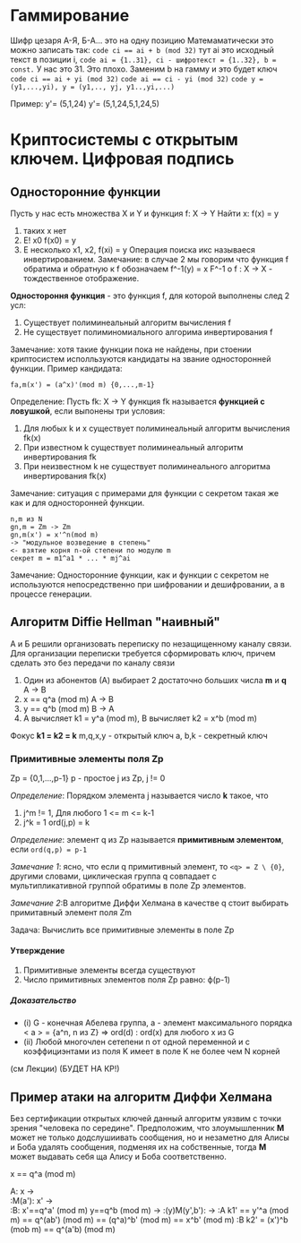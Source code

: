 # Гаммирование
Шифр цезаря A-Я, Б-А...   это на одну позицию 
Матемаматически это можно записать так: 
```code ci == ai + b (mod 32)``` тут ai это исходный текст в позиции i, 
```code ai = {1..31}, ci - шифротекст = {1..32}, b = const.``` У нас это 31. 
Это плохо. 
Заменим b на гамму и это будет ключ
```code ci == ai + yi (mod 32)```
```code ai == ci - yi (mod 32)```
```code y = (y1,...,yi), y = (y1,.., yj, y1..,yi,...) ```

Пример:
y'= (5,1,24)
y'= (5,1,24,5,1,24,5)


# Криптосистемы с открытым ключем. Цифровая подпись
## Односторонние функции
Пусть у нас есть множества X и Y и функция f: X -> Y 
Найти x: f(x) = y 
1) таких х нет 
2) Е! x0 f(x0) = y 
3) E несколько x1, x2, f(xi) = y
Операция поиска икс называеся инвертированием.
Замечание: в случае 2 мы говорим что функция f обратима и обратную к f обозначаем f^-1(y) = x
F^-1 o f : X -> X - тождественное отображение.

**Одностороння функция** - это функция f, для которой выполнены след 2 усл: 
1) Существует полиминеальный алгоритм вычисления f
2) Не существует полиминомиального алгорима инвертирования f 

Замечание: хотя такие функции пока не найдены,  при стоении криптосистем исполльзуются кандидаты на звание односторонней функции. 
Пример кандидата:
```
fa,m(x') = (a^x)'(mod m) {0,...,m-1}
```

Определение: Пусть fk: X -> Y функция fk называется **функцией с ловушкой**, если выпонены три условия:
1) Для любых k и x существует полиминеальный алгоритм вычисления fk(x)
2) При известном k существует полиминеальный алгоритм инвертирования fk
3) При неизвестном k не существует полиминеального алгоритма инвертирования fk(x)

Замечание: ситуация с примерами для функции с секретом такая же как и для односторонней функции. 
```
n,m из N
gn,m = Zm -> Zm
gn,m(x') = x'^n(mod m)
-> "модульное возведение в степень"
<- взятие корня n-ой степени по модулю m
секрет m = m1^a1 * ... * mj^ai 
```

Замечание: Односторонние функции, как и функции с секретом не используются непосредственно при шифровании и дешифровании, а в процессе генерации. 

## Алгоритм Diffie Hellman "наивный" 
A и Б решили организовать переписку по незащищенному каналу связи. 
Для организации переписки требуется сформировать ключ, причем сделать это без передачи по каналу связи 
1) Один из абонентов (А) выбирает 2 достаточно больших числа **m** и **q**  A -> B
2) x == q^a (mod m)   A -> B
3) y == q^b (mod m)   B -> A
4) A вычисляет k1 = y^a (mod m), B вычисляет k2 = x^b (mod m)

Фокус **k1 = k2 = k**
m,q,x,y - открытый ключ 
a, b,k - секретный ключ

### Примитивные элементы поля Zp
Zp = {0,1,...,p-1}
p - простое
j из Zp, j != 0

*Определение*: Порядком элемента j называется число **k** такое, что 
1) j^m != 1, Для любого 1 <= m <= k-1
2) j^k = 1 ord(j,p) = k

*Определение*: элемент q из Zp называется **примитивным элементом**, если ```ord(q,p) = p-1```

*Замечание 1*: ясно, что если q примитивный элемент, то ```<q> = Z \ {0}```, другими словами, циклическая группа q совпадает с мультипликативной группой обратимы в поле 
Zp элементов.

*Замечание 2*:В алгоритме Диффи Хелмана в качестве q стоит выбирать примитавный элемент поля Zm

Задача:
Вычислить все примитивные элементы в поле Zp

#### Утверждение
1) Примитивные элементы всегда существуют
2) Число примитивных элементов поля Zp равно: ф(p-1)

##### Доказательство 
- (i)  G - конечная Абелева группа, а - элемент максимального порядка 
     < a > = {a^n, n из Z} => ord(d) : ord(x)  для любого x из G 
- (ii) Любой многочлен сетепени n  от одной переменной и с коэффициэнтами из поля K имеет в поле K не более чем N корней

(см Лекции) (БУДЕТ НА КР!)

## Пример атаки на алгоритм Диффи Хелмана 

Без сертификации открытых ключей данный алгоритм уязвим с точки зрения "человека по середине". Предположим, что злоумышленник **M** может не только додслушиивать сообщения, но и незаметно для Алисы и Боба удалять сообщения, подменяя их на собственные, тогда **M** может выдавать себя ща Алису и Боба соответственно.

x == q^a (mod m)

A:  x ->  
:M(a'):  x' ->  
:B: x'==q^a' (mod m) y==q^b (mod m) -> 
:(y)M(y',b'): -> 
:A k1' == y'^a (mod m) == q^(ab') (mod m) == (q^a)^b' (mod m) == x^b' (mod m)
:B k2' = (x')^b (mob m) == q^(a'b) (mod m)



